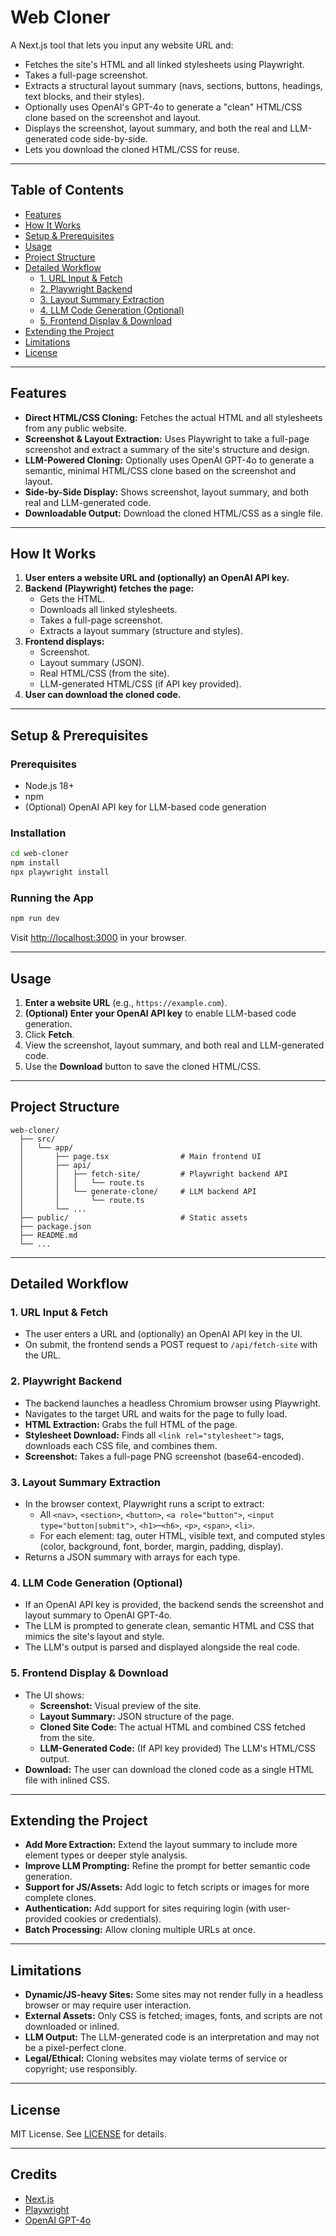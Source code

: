 # Web Cloner

A Next.js tool that lets you input any website URL and:
- Fetches the site's HTML and all linked stylesheets using Playwright.
- Takes a full-page screenshot.
- Extracts a structural layout summary (navs, sections, buttons, headings, text blocks, and their styles).
- Optionally uses OpenAI's GPT-4o to generate a "clean" HTML/CSS clone based on the screenshot and layout.
- Displays the screenshot, layout summary, and both the real and LLM-generated code side-by-side.
- Lets you download the cloned HTML/CSS for reuse.

---

## Table of Contents

- [Features](#features)
- [How It Works](#how-it-works)
- [Setup & Prerequisites](#setup--prerequisites)
- [Usage](#usage)
- [Project Structure](#project-structure)
- [Detailed Workflow](#detailed-workflow)
  - [1. URL Input & Fetch](#1-url-input--fetch)
  - [2. Playwright Backend](#2-playwright-backend)
  - [3. Layout Summary Extraction](#3-layout-summary-extraction)
  - [4. LLM Code Generation (Optional)](#4-llm-code-generation-optional)
  - [5. Frontend Display & Download](#5-frontend-display--download)
- [Extending the Project](#extending-the-project)
- [Limitations](#limitations)
- [License](#license)

---

## Features

- **Direct HTML/CSS Cloning:** Fetches the actual HTML and all stylesheets from any public website.
- **Screenshot & Layout Extraction:** Uses Playwright to take a full-page screenshot and extract a summary of the site's structure and design.
- **LLM-Powered Cloning:** Optionally uses OpenAI GPT-4o to generate a semantic, minimal HTML/CSS clone based on the screenshot and layout.
- **Side-by-Side Display:** Shows screenshot, layout summary, and both real and LLM-generated code.
- **Downloadable Output:** Download the cloned HTML/CSS as a single file.

---

## How It Works

1. **User enters a website URL and (optionally) an OpenAI API key.**
2. **Backend (Playwright) fetches the page:**
   - Gets the HTML.
   - Downloads all linked stylesheets.
   - Takes a full-page screenshot.
   - Extracts a layout summary (structure and styles).
3. **Frontend displays:**
   - Screenshot.
   - Layout summary (JSON).
   - Real HTML/CSS (from the site).
   - LLM-generated HTML/CSS (if API key provided).
4. **User can download the cloned code.**

---

## Setup & Prerequisites

### Prerequisites

- Node.js 18+
- npm
- (Optional) OpenAI API key for LLM-based code generation

### Installation

```bash
cd web-cloner
npm install
npx playwright install
```

### Running the App

```bash
npm run dev
```

Visit [http://localhost:3000](http://localhost:3000) in your browser.

---

## Usage

1. **Enter a website URL** (e.g., `https://example.com`).
2. **(Optional) Enter your OpenAI API key** to enable LLM-based code generation.
3. Click **Fetch**.
4. View the screenshot, layout summary, and both real and LLM-generated code.
5. Use the **Download** button to save the cloned HTML/CSS.

---

## Project Structure

```
web-cloner/
  ├── src/
  │   └── app/
  │       ├── page.tsx                # Main frontend UI
  │       ├── api/
  │       │   ├── fetch-site/         # Playwright backend API
  │       │   │   └── route.ts
  │       │   └── generate-clone/     # LLM backend API
  │       │       └── route.ts
  │       └── ...
  ├── public/                         # Static assets
  ├── package.json
  ├── README.md
  └── ...
```

---

## Detailed Workflow

### 1. URL Input & Fetch

- The user enters a URL and (optionally) an OpenAI API key in the UI.
- On submit, the frontend sends a POST request to `/api/fetch-site` with the URL.

### 2. Playwright Backend

- The backend launches a headless Chromium browser using Playwright.
- Navigates to the target URL and waits for the page to fully load.
- **HTML Extraction:** Grabs the full HTML of the page.
- **Stylesheet Download:** Finds all `<link rel="stylesheet">` tags, downloads each CSS file, and combines them.
- **Screenshot:** Takes a full-page PNG screenshot (base64-encoded).

### 3. Layout Summary Extraction

- In the browser context, Playwright runs a script to extract:
  - All `<nav>`, `<section>`, `<button>`, `<a role="button">`, `<input type="button|submit">`, `<h1>`–`<h6>`, `<p>`, `<span>`, `<li>`.
  - For each element: tag, outer HTML, visible text, and computed styles (color, background, font, border, margin, padding, display).
- Returns a JSON summary with arrays for each type.

### 4. LLM Code Generation (Optional)

- If an OpenAI API key is provided, the backend sends the screenshot and layout summary to OpenAI GPT-4o.
- The LLM is prompted to generate clean, semantic HTML and CSS that mimics the site's layout and style.
- The LLM's output is parsed and displayed alongside the real code.

### 5. Frontend Display & Download

- The UI shows:
  - **Screenshot:** Visual preview of the site.
  - **Layout Summary:** JSON structure of the page.
  - **Cloned Site Code:** The actual HTML and combined CSS fetched from the site.
  - **LLM-Generated Code:** (If API key provided) The LLM's HTML/CSS output.
- **Download:** The user can download the cloned code as a single HTML file with inlined CSS.

---

## Extending the Project

- **Add More Extraction:** Extend the layout summary to include more element types or deeper style analysis.
- **Improve LLM Prompting:** Refine the prompt for better semantic code generation.
- **Support for JS/Assets:** Add logic to fetch scripts or images for more complete clones.
- **Authentication:** Add support for sites requiring login (with user-provided cookies or credentials).
- **Batch Processing:** Allow cloning multiple URLs at once.

---

## Limitations

- **Dynamic/JS-heavy Sites:** Some sites may not render fully in a headless browser or may require user interaction.
- **External Assets:** Only CSS is fetched; images, fonts, and scripts are not downloaded or inlined.
- **LLM Output:** The LLM-generated code is an interpretation and may not be a pixel-perfect clone.
- **Legal/Ethical:** Cloning websites may violate terms of service or copyright; use responsibly.

---

## License

MIT License. See [LICENSE](LICENSE) for details.

---

## Credits

- [Next.js](https://nextjs.org/)
- [Playwright](https://playwright.dev/)
- [OpenAI GPT-4o](https://platform.openai.com/docs/guides/vision)
